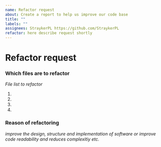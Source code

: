 ```yaml
---
name: Refactor request
about: Create a report to help us improve our code base
title: ""
labels: ""
assignees: StraykerPL https://github.com/StraykerPL
refactor: here describe request shortly
---
```


# Refactor request

### Which files are to refactor

_File list to refactor_

1.
2.
3.
4.

### Reason of refactoring

_improve the design, structure and implementation of software or improve code readability and reduces complexitiy etc._
